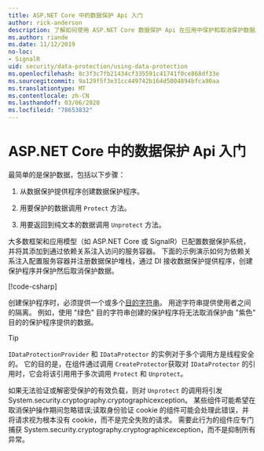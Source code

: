 ```yaml
---
title: ASP.NET Core 中的数据保护 Api 入门
author: rick-anderson
description: 了解如何使用 ASP.NET Core 数据保护 Api 在应用中保护和取消保护数据。
ms.author: riande
ms.date: 11/12/2019
no-loc:
- SignalR
uid: security/data-protection/using-data-protection
ms.openlocfilehash: 8c3f3c7fb21434cf335591c41741f0ce868df33e
ms.sourcegitcommit: 9a129f5f3e31cc449742b164d5004894bfca90aa
ms.translationtype: MT
ms.contentlocale: zh-CN
ms.lasthandoff: 03/06/2020
ms.locfileid: "78653832"
---
```

# <a name="get-started-with-the-data-protection-apis-in-aspnet-core"></a>ASP.NET Core 中的数据保护 Api 入门

<a name="security-data-protection-getting-started"></a>

最简单的是保护数据，包括以下步骤：

1. 从数据保护提供程序创建数据保护程序。

2. 用要保护的数据调用 `Protect` 方法。

3. 用要返回到纯文本的数据调用 `Unprotect` 方法。

大多数框架和应用模型（如 ASP.NET Core 或 SignalR）已配置数据保护系统，并将其添加到通过依赖关系注入访问的服务容器。 下面的示例演示如何为依赖关系注入配置服务容器并注册数据保护堆栈，通过 DI 接收数据保护提供程序，创建保护程序并保护然后取消保护数据。

[!code-csharp[](../../security/data-protection/using-data-protection/samples/protectunprotect.cs?highlight=26,34,35,36,37,38,39,40)]

创建保护程序时，必须提供一个或多个[目的字符串](xref:security/data-protection/consumer-apis/purpose-strings)。 用途字符串提供使用者之间的隔离。 例如，使用 "绿色" 目的字符串创建的保护程序将无法取消保护由 "紫色" 目的的保护程序提供的数据。

>[!TIP]
> `IDataProtectionProvider` 和 `IDataProtector` 的实例对于多个调用方是线程安全的。 它的目的是，在组件通过调用 `CreateProtector`获取对 `IDataProtector` 的引用时，它会将该引用用于多次调用 `Protect` 和 `Unprotect`。
>
>如果无法验证或解密受保护的有效负载，则对 `Unprotect` 的调用将引发 System.security.cryptography.cryptographicexception。 某些组件可能希望在取消保护操作期间忽略错误;读取身份验证 cookie 的组件可能会处理此错误，并将请求视为根本没有 cookie，而不是完全失败的请求。 需要此行为的组件应专门捕获 System.security.cryptography.cryptographicexception，而不是抑制所有异常。

